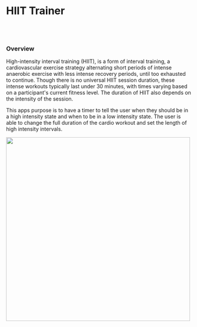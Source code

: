 <h1>HIIT Trainer</h1><br></br>
<h3>Overview</h3>
<p>High-intensity interval training (HIIT), is a form of interval training, a cardiovascular exercise strategy alternating short periods of intense anaerobic exercise with less intense recovery periods, until too exhausted to continue. Though there is no universal HIIT session duration, these intense workouts typically last under 30 minutes, with times varying based on a participant's current fitness level. The duration of HIIT also depends on the intensity of the session.</p>
<p>This apps purpose is to have a timer to tell the user when they should be in a high intensity state and when to be in a low intensity state.  The user is able to change the full duration of the cardio workout and set the length of high intensity intervals.</p>


<image src=images/SimulatorScreenShot.png width='500' align="center"/>
